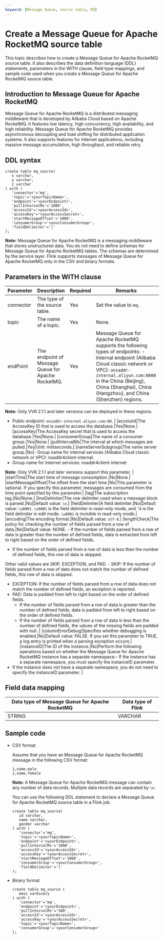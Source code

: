 ```yaml
---
keyword: [Message Queue, source table, MQ]
---
```


# Create a Message Queue for Apache RocketMQ source table

This topic describes how to create a Message Queue for Apache RocketMQ source table. It also describes the data definition language \(DDL\) statements, parameters in the WITH clause, field type mappings, and sample code used when you create a Message Queue for Apache RocketMQ source table.

## Introduction to Message Queue for Apache RocketMQ

Message Queue for Apache RocketMQ is a distributed messaging middleware that is developed by Alibaba Cloud based on Apache RocketMQ. It features low latency, high concurrency, high availability, and high reliability. Message Queue for Apache RocketMQ provides asynchronous decoupling and load shifting for distributed application systems. It also supports features for Internet applications, including massive message accumulation, high throughput, and reliable retry.

## DDL syntax

```
create table mq_source(
   x varchar,
   y varchar,
   z varchar
) with (
   'connector'='mq',
   'topic'='<yourTopicName>',
   'endpoint'='<yourEndpoint>',
   'pullIntervalMs'='1000',
   'accessId'='<yourAccessId>',
   'accessKey'='<yourAccessSecret>',
   'startMessageOffset'='1000',
   'consumerGroup'='<yourConsumerGroup>',
   'fieldDelimiter'='|'
);
```

**Note:** Message Queue for Apache RocketMQ is a messaging middleware that stores unstructured data. You do not need to define schemas for Message Queue for Apache RocketMQ tables. The schemas are determined by the service layer. Flink supports messages of Message Queue for Apache RocketMQ only in the CSV and binary formats.

## Parameters in the WITH clause

|Parameter|Description|Required|Remarks|
|---------|-----------|--------|-------|
|connector|The type of the source table.|Yes|Set the value to `mq`.|
|topic|The name of a topic.|Yes|None.|
|endPoint|The endpoint of Message Queue for Apache RocketMQ.|Yes|Message Queue for Apache RocketMQ supports the following types of endpoints: -   Internal endpoint \(Alibaba Cloud classic network or VPC\): `onsaddr-internal.aliyun.com:8080` in the China \(Beijing\), China \(Shanghai\), China \(Hangzhou\), and China \(Shenzhen\) regions.

**Note:** Only VVR 2.1.1 and later versions can be deployed in these regions.

-   Public endpoint: `onsaddr-internet.aliyun.com:80`. |
|accessId|The AccessKey ID that is used to access the database.|Yes|None.|
|accessKey|The AccessKey secret that is used to access the database.|Yes|None.|
|consumerGroup|The name of a consumer group.|Yes|None.|
|pullIntervalMs|The interval at which messages are pulled.|Yes|Unit: milliseconds.|
|nameServerSubgroup|The name server group.|No|-   Group name for internal services \(Alibaba Cloud classic network or VPC\): nsaddr4client-internal.
-   Group name for Internet services: nsaddr4client-internet

**Note:** Only VVR 2.1.1 and later versions support this parameter. |
|startTime|The start time of message consumption.|No|None.|
|startMessageOffset|The offset from the start time.|No|This parameter is optional. If you specify this parameter, messages are consumed from the time point specified by this parameter.|
|tag|The subscription tag.|No|None.|
|lineDelimiter|The row delimiter used when a message block is parsed.|No|Default value: `\n`.|
|fieldDelimiter|A field delimiter.|No|Default value: `\u0001`. `\u0001` is the field delimiter in read-only mode, and `^A` is the field delimiter in edit mode. `\u0001` is invisible in read-only mode.|
|encoding|The encoding format.|No|Default value: `utf-8`.|
|lengthCheck|The policy for checking the number of fields parsed from a row of data.|No|Default value: NONE. -   If the number of fields parsed from a row of data is greater than the number of defined fields, data is extracted from left to right based on the order of defined fields.
-   If the number of fields parsed from a row of data is less than the number of defined fields, this row of data is skipped.

Other valid values are SKIP, EXCEPTION, and PAD. -   SKIP: If the number of fields parsed from a row of data does not match the number of defined fields, this row of data is skipped.
-   EXCEPTION: If the number of fields parsed from a row of data does not match the number of defined fields, an exception is reported.
-   PAD: Data is padded from left to right based on the order of defined fields.
    -   If the number of fields parsed from a row of data is greater than the number of defined fields, data is padded from left to right based on the order of defined fields.
    -   If the number of fields parsed from a row of data is less than the number of defined fields, the values of the missing fields are padded with null. |
|columnErrorDebug|Specifies whether debugging is enabled.|No|Default value: FALSE. If you set this parameter to TRUE, a log entry is printed when a parsing exception occurs.|
|instanceID|The ID of the instance.|No|Perform the following operations based on whether the Message Queue for Apache RocketMQ instance has a separate namespace:-   If the instance has a separate namespace, you must specify the instanceID parameter.
-   If the instance does not have a separate namespace, you do not need to specify the instanceID parameter. |

## Field data mapping

|Data type of Message Queue for Apache RocketMQ|Data type of Flink|
|----------------------------------------------|------------------|
|STRING|VARCHAR|

## Sample code

-   CSV format

    Assume that you have an Message Queue for Apache RocketMQ message in the following CSV format:

    ```
    1,name,male 
    2,name,female
    ```

    **Note:** A Message Queue for Apache RocketMQ message can contain any number of data records. Multiple data records are separated by `\n`.

    You can use the following DDL statement to declare a Message Queue for Apache RocketMQ source table in a Flink job:

    ```
    create table mq_source(
       id varchar,
       name varchar,
       gender varchar
    ) with (
       'connector'='mq',
       'topic'='<yourTopicName>',
       'endpoint'='<yourEndpoint>',
       'pullIntervalMs'='1000',
       'accessId'='<yourAccessId>',
       'accessKey'='<yourAccessSecret>',
       'startMessageOffset'='1000',
       'consumerGroup'='<yourConsumerGroup>',
       'fieldDelimiter'='|'
    );
    ```

-   Binary format

    ```
    create table mq_source (
       mess varbinary
    ) with (
       'connector'='mq',
       'endpoint'='<yourEndpoint>',
       'pullIntervalMs'='500',
       'accessId'='<yourAccessId>',
       'accessKey'='<yourAccessSecret>',
       'topic'='<yourTopicName>',
       'consumerGroup'='<yourConsumerGroup>'
    );
    ```


